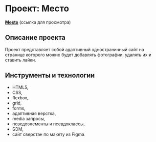 # Проект: Место

[**Mesto**]() (ссылка для просмотра)

## Описание проекта
Проект представляет собой адаптивный одностраничный сайт
на странице которого можно будет добавлять фотографии, удалять их и ставить лайки.

## Инструменты и технологии

* HTML5,
* CSS,
* flexbox,
* grid,
* forms,
* адаптивная верстка,
* media запросы,
* псведоэлементы и псевдоклассы,
* БЭМ,
* сайт сверстан по макету из Figma.

